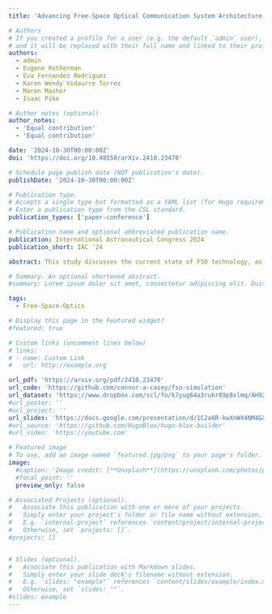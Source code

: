 ```yaml
---
title: 'Advancing Free-Space Optical Communication System Architecture: Performance Analysis of Varied Optical Ground Station Network Configurations'

# Authors
# If you created a profile for a user (e.g. the default `admin` user), write the username (folder name) here
# and it will be replaced with their full name and linked to their profile.
authors:
  - admin
  - Eugene Rotherman
  - Eva Fernandez Rodriguez
  - Karen Wendy Vidaurre Torrez
  - Maren Mashor
  - Isaac Pike

# Author notes (optional)
author_notes:
  - 'Equal contribution'
  - 'Equal contribution'

date: '2024-10-30T00:00:00Z'
doi: 'https://doi.org/10.48550/arXiv.2410.23470'

# Schedule page publish date (NOT publication's date).
publishDate: '2024-10-30T00:00:00Z'

# Publication type.
# Accepts a single type but formatted as a YAML list (for Hugo requirements).
# Enter a publication type from the CSL standard.
publication_types: ['paper-conference']

# Publication name and optional abbreviated publication name.
publication: International Astronautical Congress 2024
publication_short: IAC '24

abstract: This study discusses the current state of FSO technology, as well as global trends and developments in the industrial ecosystem to identify obstacles to the full realization of optical space-to-ground communication networks. Additionally, link performance and network availability trade-off studies are presented, comparing overall system performance between portable and large OGS networks in conjunction with a constellation of small low Earth orbit (LEO) satellites. The paper provides an up-to-date overview and critical analysis of the FSO industry and assesses the feasibility of low-cost portable terminals as an alternative to larger high-capacity OGS systems. This initiative aims to better inform optical communications stakeholders, including governments, academic institutions, satellite operators, manufacturers, and communication service providers.

# Summary. An optional shortened abstract.
#summary: Lorem ipsum dolor sit amet, consectetur adipiscing elit. Duis posuere tellus ac convallis placerat. Proin tincidunt magna sed ex sollicitudin condimentum.

tags:
  - Free-Space-Optics

# Display this page in the Featured widget?
#featured: true

# Custom links (uncomment lines below)
# links:
# - name: Custom Link
#   url: http://example.org

url_pdf: 'https://arxiv.org/pdf/2410.23470'
url_code: 'https://github.com/connor-a-casey/fso-simulation'
url_dataset: 'https://www.dropbox.com/scl/fo/k7yug64a3rukr89p8xlmq/AH92crjcwRxoaDdJj1JSdmM?rlkey=i7putlvrf36inva68dfwipo6y&e=1&st=e0bcoyof&dl=0'
#url_poster: ''
#url_project: ''
url_slides: 'https://docs.google.com/presentation/d/1C2a6R-kwXnWX4NM4GX5KPdIWPat7gFpX/edit?usp=sharing&ouid=109062253904683875949&rtpof=true&sd=true'
#url_source: 'https://github.com/HugoBlox/hugo-blox-builder'
#url_video: 'https://youtube.com'

# Featured image
# To use, add an image named `featured.jpg/png` to your page's folder.
image:
  #caption: 'Image credit: [**Unsplash**](https://unsplash.com/photos/pLCdAaMFLTE)'
  #focal_point: ''
  preview_only: false

# Associated Projects (optional).
#   Associate this publication with one or more of your projects.
#   Simply enter your project's folder or file name without extension.
#   E.g. `internal-project` references `content/project/internal-project/index.md`.
#   Otherwise, set `projects: []`.
#projects: []


# Slides (optional).
#   Associate this publication with Markdown slides.
#   Simply enter your slide deck's filename without extension.
#   E.g. `slides: "example"` references `content/slides/example/index.md`.
#   Otherwise, set `slides: ""`.
#slides: example
---
```


